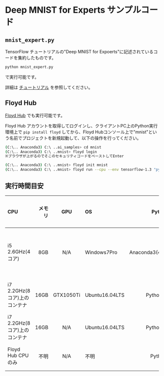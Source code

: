 # Deep MNIST for Experts サンプルコード

## `mnist_expert.py`

TensorFlow チュートリアルの"Deep MNIST for Expoerts"に記述されているコードを集約したものです。

```bash
python mnist_expert.py
```

で実行可能です。

詳細は [チュートリアル](https://www.tensorflow.org/get_started/mnist/pros) を参照してください。

## Floyd Hub

[Floyd Hub](https://www.floydhub.com/) でも実行可能です。

Floyd Hub アカウントを取得してログインし、クライアントPC上のPython実行環境上で `pip install floyd` してから、Floyd Hubコンソール上で"mnist"という名前でプロジェクトを新規起動して、以下の操作を行ってください。


```bash
(C:\.. Anaconda3) C:\ ..ai_samples> cd mnist
(C:\.. Anaconda3) C:\ ..mnist> floyd login
※ブラウザが上がるのでそこのセキュリティコードをペーストしてEnter

(C:\.. Anaconda3) C:\ ..mnist> floyd init mnist
(C:\.. Anaconda3) C:\ ..mnist> floyd run --cpu --env tensorflow-1.3 "python mnist_expert.py"
```

## 実行時間目安

|CPU|メモリ|GPU|OS|Python|TensorFlow|所要時間|備考|
|:--|-----:|:-:|:-|:----:|:--------:|:------:|:---|
|i5 2.6GHz(4コア)|8GB|N/A|Windows7Pro|Anaconda3(4.4.0:py3.6.0)|1.4.0|1時間18分20秒|占有ではなく、裏で別のプロセスも上がっていた|
|i7 2.2GHz(8コア)上のコンテナ|16GB|GTX1050Ti|Ubuntu16.04LTS|Python3.5.2|tensorflow/tensorflow:1.3.0-gpu-py3|約3分|Jupyter Nodebook上で実行、腕時計計測|
|i7 2.2GHz(8コア)上のコンテナ|16GB|N/A|Ubuntu16.04LTS|Python3.5.2|tensorflow/tensorflow:1.3.0-py3|38分31秒|別コンテナ1個動作中の状態|
|Floyd Hub CPUのみ|不明|N/A|不明|Python3|1.3.0|53分11秒|無料枠内で完遂可能|
